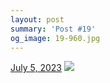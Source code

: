 ```yaml
---
layout: post
summary: 'Post #19'
og_image: 19-960.jpg
---
```


<p>
  <time>
    <a href="/19">July 5, 2023</a>
  </time>
  <a href="/19">
    <img src="{{ site.assets_url }}/19-480.jpg" srcset="{{ site.assets_url }}/19-240.jpg 240w, {{ site.assets_url }}/19-480.jpg 480w, {{ site.assets_url }}/19-720.jpg 720w, {{ site.assets_url }}/19-960.jpg 960w" sizes="(min-width: 700px) 50vw, calc(100vw - 2rem)" />
  </a>
</p>
